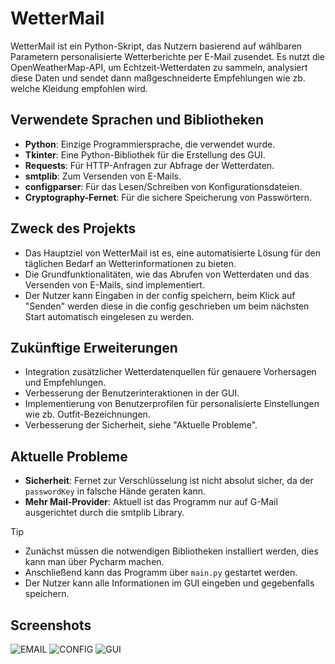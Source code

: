 # WetterMail

WetterMail ist ein Python-Skript, das Nutzern basierend auf wählbaren Parametern personalisierte Wetterberichte per E-Mail zusendet. Es nutzt die OpenWeatherMap-API, um Echtzeit-Wetterdaten zu sammeln, analysiert diese Daten und sendet dann maßgeschneiderte Empfehlungen wie zb. welche Kleidung empfohlen wird.




## Verwendete Sprachen und Bibliotheken

- **Python**: Einzige Programmiersprache, die verwendet wurde.
- **Tkinter**: Eine Python-Bibliothek für die Erstellung des GUI.
- **Requests**: Für HTTP-Anfragen zur Abfrage der Wetterdaten.
- **smtplib**: Zum Versenden von E-Mails.
- **configparser**: Für das Lesen/Schreiben von Konfigurationsdateien.
- **Cryptography-Fernet**: Für die sichere Speicherung von Passwörtern.




## Zweck des Projekts

* Das Hauptziel von WetterMail ist es, eine automatisierte Lösung für den täglichen Bedarf an Wetterinformationen zu bieten. 
* Die Grundfunktionalitäten, wie das Abrufen von Wetterdaten und das Versenden von E-Mails, sind implementiert.
* Der Nutzer kann Eingaben in der config speichern, beim Klick auf "Senden" werden diese in die config geschrieben um beim nächsten Start automatisch eingelesen zu werden. 




## Zukünftige Erweiterungen

- Integration zusätzlicher Wetterdatenquellen für genauere Vorhersagen und Empfehlungen.
- Verbesserung der Benutzerinteraktionen in der GUI.
- Implementierung von Benutzerprofilen für personalisierte Einstellungen wie zb. Outfit-Bezeichnungen.
- Verbesserung der Sicherheit, siehe "Aktuelle Probleme".




## Aktuelle Probleme

- **Sicherheit**: Fernet zur Verschlüsselung ist nicht absolut sicher, da der `passwordKey` in falsche Hände geraten kann.
- **Mehr Mail-Provider**: Aktuell ist das Programm nur auf G-Mail ausgerichtet durch die smtplib Library.




> [!TIP]
> - Zunächst müssen die notwendigen Bibliotheken installiert werden, dies kann man über Pycharm machen.
> - Anschließend kann das Programm über `main.py` gestartet werden.
> - Der Nutzer kann alle Informationen im GUI eingeben und gegebenfalls speichern. 



## Screenshots 
![EMAIL](https://github.com/MuhammetGuducu/wettermail/assets/84397069/a2f6554f-f4d9-43ae-ac6f-da113c3b6460)
![CONFIG](https://github.com/MuhammetGuducu/wettermail/assets/84397069/2eb53a12-1594-4a54-8319-30cfe8a18c46)
![GUI](https://github.com/MuhammetGuducu/wettermail/assets/84397069/cb412b6b-c60b-436c-be86-5dcb06cb0adf)
